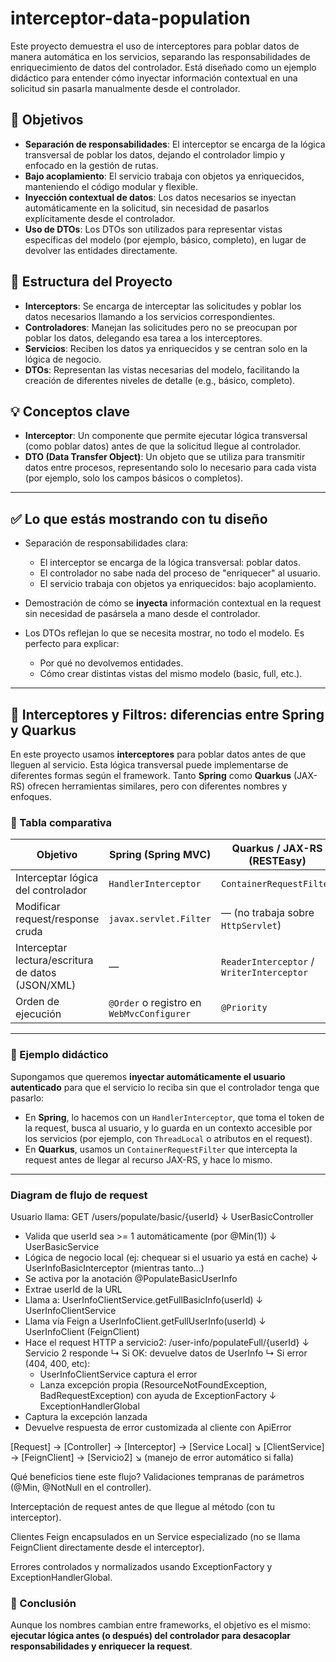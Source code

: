 # interceptor-data-population

Este proyecto demuestra el uso de interceptores para poblar datos de manera automática en los servicios, separando las responsabilidades de enriquecimiento de datos del controlador. Está diseñado como un ejemplo didáctico para entender cómo inyectar información contextual en una solicitud sin pasarla manualmente desde el controlador.

## 🎯 Objetivos

- **Separación de responsabilidades**: El interceptor se encarga de la lógica transversal de poblar los datos, dejando el controlador limpio y enfocado en la gestión de rutas.
- **Bajo acoplamiento**: El servicio trabaja con objetos ya enriquecidos, manteniendo el código modular y flexible.
- **Inyección contextual de datos**: Los datos necesarios se inyectan automáticamente en la solicitud, sin necesidad de pasarlos explícitamente desde el controlador.
- **Uso de DTOs**: Los DTOs son utilizados para representar vistas específicas del modelo (por ejemplo, básico, completo), en lugar de devolver las entidades directamente.

## 🧱 Estructura del Proyecto

- **Interceptors**: Se encarga de interceptar las solicitudes y poblar los datos necesarios llamando a los servicios correspondientes.
- **Controladores**: Manejan las solicitudes pero no se preocupan por poblar los datos, delegando esa tarea a los interceptores.
- **Servicios**: Reciben los datos ya enriquecidos y se centran solo en la lógica de negocio.
- **DTOs**: Representan las vistas necesarias del modelo, facilitando la creación de diferentes niveles de detalle (e.g., básico, completo).

## 💡 Conceptos clave

- **Interceptor**: Un componente que permite ejecutar lógica transversal (como poblar datos) antes de que la solicitud llegue al controlador.
- **DTO (Data Transfer Object)**: Un objeto que se utiliza para transmitir datos entre procesos, representando solo lo necesario para cada vista (por ejemplo, solo los campos básicos o completos).

---

## ✅ Lo que estás mostrando con tu diseño

- Separación de responsabilidades clara:
    - El interceptor se encarga de la lógica transversal: poblar datos.
    - El controlador no sabe nada del proceso de "enriquecer" al usuario.
    - El servicio trabaja con objetos ya enriquecidos: bajo acoplamiento.

- Demostración de cómo se **inyecta** información contextual en la request sin necesidad de pasársela a mano desde el controlador.

- Los DTOs reflejan lo que se necesita mostrar, no todo el modelo. Es perfecto para explicar:
    - Por qué no devolvemos entidades.
    - Cómo crear distintas vistas del mismo modelo (basic, full, etc.).

---

## 🧭 Interceptores y Filtros: diferencias entre Spring y Quarkus

En este proyecto usamos **interceptores** para poblar datos antes de que lleguen al servicio. Esta lógica transversal puede implementarse de diferentes formas según el framework. Tanto **Spring** como **Quarkus** (JAX-RS) ofrecen herramientas similares, pero con diferentes nombres y enfoques.

### 📌 Tabla comparativa

| Objetivo                          | Spring (Spring MVC)               | Quarkus / JAX-RS (RESTEasy)           |
|----------------------------------|-----------------------------------|----------------------------------------|
| Interceptar lógica del controlador | `HandlerInterceptor`              | `ContainerRequestFilter`              |
| Modificar request/response cruda | `javax.servlet.Filter`            | — (no trabaja sobre `HttpServlet`)     |
| Interceptar lectura/escritura de datos (JSON/XML) | —                             | `ReaderInterceptor` / `WriterInterceptor` |
| Orden de ejecución                | `@Order` o registro en `WebMvcConfigurer` | `@Priority`                         |

---

### 🔁 Ejemplo didáctico

Supongamos que queremos **inyectar automáticamente el usuario autenticado** para que el servicio lo reciba sin que el controlador tenga que pasarlo:

- En **Spring**, lo hacemos con un `HandlerInterceptor`, que toma el token de la request, busca al usuario, y lo guarda en un contexto accesible por los servicios (por ejemplo, con `ThreadLocal` o atributos en el request).
- En **Quarkus**, usamos un `ContainerRequestFilter` que intercepta la request antes de llegar al recurso JAX-RS, y hace lo mismo.

---

### Diagram de flujo de request

Usuario llama:  GET /users/populate/basic/{userId}
↓
UserBasicController
- Valida que userId sea >= 1 automáticamente (por @Min(1))
  ↓
  UserBasicService
- Lógica de negocio local (ej: chequear si el usuario ya está en cache)
  ↓
  UserInfoBasicInterceptor (mientras tanto...)
- Se activa por la anotación @PopulateBasicUserInfo
- Extrae userId de la URL
- Llama a: UserInfoClientService.getFullBasicInfo(userId)
  ↓
  UserInfoClientService
- Llama vía Feign a UserInfoClient.getFullUserInfo(userId)
  ↓
  UserInfoClient (FeignClient)
- Hace el request HTTP a servicio2: /user-info/populateFull/{userId}
  ↓
  Servicio 2 responde
  ↳ Si OK: devuelve datos de UserInfo
  ↳ Si error (404, 400, etc):
  - UserInfoClientService captura el error
  - Lanza excepción propia (ResourceNotFoundException, BadRequestException) con ayuda de ExceptionFactory
  ↓
  ExceptionHandlerGlobal
- Captura la excepción lanzada
- Devuelve respuesta de error customizada al cliente con ApiError


[Request] → [Controller] → [Interceptor] → [Service Local]
↘ [ClientService] → [FeignClient] → [Servicio2]
↘ (manejo de error automático si falla)


Qué beneficios tiene este flujo?
Validaciones tempranas de parámetros (@Min, @NotNull en el controller).

Interceptación de request antes de que llegue al método (con tu interceptor).

Clientes Feign encapsulados en un Service especializado (no se llama FeignClient directamente desde el interceptor).

Errores controlados y normalizados usando ExceptionFactory y ExceptionHandlerGlobal.




### 🎯 Conclusión

Aunque los nombres cambian entre frameworks, el objetivo es el mismo: **ejecutar lógica antes (o después) del controlador para desacoplar responsabilidades y enriquecer la request**.
